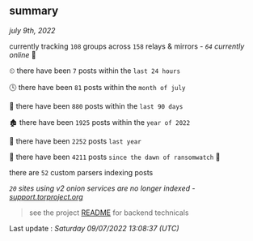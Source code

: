 
## summary
_july 9th, 2022_

currently tracking `108` groups across `158` relays & mirrors - _`64` currently online_ 📡

⏲ there have been `7` posts within the `last 24 hours`

🕓 there have been `81` posts within the `month of july`

📅 there have been `880` posts within the `last 90 days`

🏚 there have been `1925` posts within the `year of 2022`

🚀 there have been `2252` posts `last year`

🦕 there have been `4211` posts `since the dawn of ransomwatch` 🐣

there are `52` custom parsers indexing posts

_`20` sites using v2 onion services are no longer indexed - [support.torproject.org](https://support.torproject.org/onionservices/v2-deprecation/)_

> see the project [README](https://github.com/jmousqueton/ransomwatch#readme) for backend technicals



Last update : _Saturday 09/07/2022 13:08:37 (UTC)_

